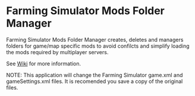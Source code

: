 # Farming Simulator Mods Folder Manager
Farming Simulator Mods Folder Manager creates, deletes and managers folders for game/map specific mods to avoid confilcts and simplify loading the mods required by multiplayer servers.

See [Wiki](https://github.com/DangerousDick/FsModsManager/wiki) for more information.  

NOTE: This application will change the Farming Simulator game.xml and gameSettings.xml files. It is recomended you save a copy of the original files.
